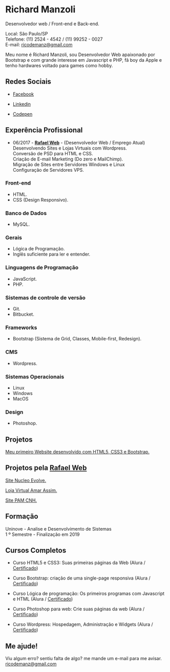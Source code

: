 # Richard Manzoli
Desenvolvedor web / Front-end e Back-end.

Local: São Paulo/SP<br>
Telefone: (11) 2524 - 4542 / (11) 99252 - 0027<br> 
E-mail: ricodemanz@gmail.com

Meu nome é Richard Manzoli, sou Desenvolvedor Web apaixonado por Bootstrap e com grande interesse em Javascript e PHP, fã boy da Apple e tenho hardwares voltado para games como hobby.

## Redes Sociais
*  [Facebook](https://www.facebook.com/people/Richard-Manzoli/100015737850661)

*  [Linkedin](https://www.linkedin.com/in/richard-manzoli-67388a139/)

* [Codepen](https://codepen.io/manzolict)


## Experência Profissional
* 06/2017 - **[Rafael Web](http://www.rafaelweb.com.br/2017/)** - 
(Desenvolvedor Web / Emprego Atual)<br>
Desenvolvendo Sites e Lojas Virtuais com Wordpress.<br>
Conversão de PSD para HTML e CSS.<br>
Criação de E-mail Marketing (Do zero e MailChimp).<br>
Migração de Sites entre Servidores Windows e Linux<br>
Configuração de Servidores VPS.

### Front-end
* HTML.
* CSS (Design Responsivo).

### Banco de Dados
* MySQL.

### Gerais
* Lógica de Programação.
* Inglês suficiente para ler e entender.

### Linguagens de Programação
* JavaScript.
* PHP.

### Sistemas de controle de versão
* Git.
* Bitbucket.

### Frameworks
* Bootstrap (Sistema de Grid, Classes, Mobile-first, Redesign).

### CMS
* Wordpress.

### Sistemas Operacionais
* Linux
* Windows
* MacOS

### Design
* Photoshop.

## Projetos 

[Meu primeiro Website desenvolvido com HTML5, CSS3 e Bootstrap.](https://richmanzoli.github.io/richardmanzoli/)


## Projetos pela [Rafael Web](http://www.rafaelweb.com.br/2017/)

[Site Nucleo Evolve.](http://nucleoevolve.com.br/)

[Loja Virtual Amar Assim.](http://amarassim.com.br/)

[Site PAM CNH.](http://pamcnh.com.br/)

## Formação
Uninove - Analise e Desenvolvimento de Sistemas<br>
1 º Semestre - Finalização em 2019

## Cursos Completos
* Curso HTML5 e CSS3: Suas primeiras páginas da Web (Alura / [Certificado](https://cursos.alura.com.br/certificate/manzoliriichard/introducao-html-css))

* Curso Bootstrap: criação de uma single-page responsiva (Alura / [Certificado](https://cursos.alura.com.br/certificate/manzoliriichard/bootstrap-criacao-single-page-responsiva))

* Curso Lógica de programação: Os primeiros programas com Javascript e HTML (Alura / [Certificado](https://cursos.alura.com.br/certificate/manzoliriichard/logica-programacao-javascript-html))

* Curso Photoshop para web: Crie suas páginas da web (Alura / [Certificado](https://cursos.alura.com.br/certificate/manzoliriichard/photoshop-web-1))

* Curso Wordpress: Hospedagem, Administração e Widgets (Alura / [Certificado](https://cursos.alura.com.br/certificate/manzoliriichard/wordpress-hospedagem-administracao-widgets))

## Me ajude!
Viu algum erro? sentiu falta de algo? me mande um e-mail para me avisar.
ricodemanz@gmail.com